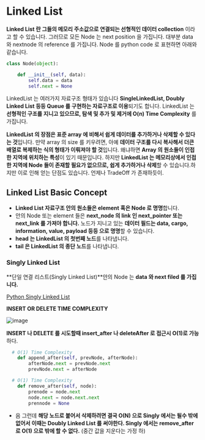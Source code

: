 # Linked List

**Linked List 란 그들의 메모리 주소값으로 연결되는 선형적인 데이터 collection** 이라고 할 수 있습니다.
그러므로 모든 Node 는 next position 을 가집니다.
대부분 data 와 nextnode 의 reference 를 가집니다. Node 를 python code 로 표현하면 아래와 같습니다.

```python
class Node(object):

    def __init__(self, data):
        self.data = data
        self.next = None
```

LinkedList 는 여러가지 자료구조 형태가 있습니다 **SingleLinkedList, Doubly Linked List 등등 Queue 를 구현하는 자료구조로 이용**되기도 합니다.
LinkedList 는 **선형적인 구조를 지니고 있으므로, 탐색 및 추가 및 제거에 O(n) Time Complexity** 를 가집니다.

**LinkedList 의 장점은 표준 array 에 비해서 쉽게 데이터를 추가하거나 삭제할 수 있다는 것**입니다. 만약 array 의 size 를 키우려면, 아예 **데이터 구조를 다시 복사해서 더큰 배열로 복제하는 식의 형태가 이뤄져야 할 것**입니다. 왜냐하면 **Array 의 원소들이 인접한 지역에 위치하는 특성**이 있기 때문입니다. 하지만 **LinkedList 는 메모리상에서 인접한 지역에 Node 들이 존재할 필요가 없으므로, 쉽게 추가하거나 삭제**할 수 있습니다.하지만 이로 인해 얻는 단점도 있습니다. 언제나 TradeOff 가 존재하듯이.

## Linked List Basic Concept

- **Linked List 자료구조 안의 원소들은 element 혹은 Node 로 명명**합니다.
- 안의 Node 또는 element 들은 **next_node 의 link 인 next_pointer 또는 next_link 를 가져야 합니다.** 노드가 지니고 있는 **데이터 필드는 data, cargo, information, value, payload 등등 으로 명명**할 수 있습니다.
- **head 는 LinkedList 의 첫번째 노드**를 나타냅니다.
- **tail 은 LinkedList 의 종단 노드**를 나타냅니다.

### Singly Linked List

**단일 연결 리스트(Singly Linked List)**안의 Node 는 **data 와 next filed 를 가집니다.**

[Python Singly Linked List](https://github.com/tmdgusya/DataStructure/tree/master/LinkedList/Python)

**INSERT OR DELETE TIME COMPLEXITY**

![image](https://user-images.githubusercontent.com/57784077/128628593-80f32b4c-f5c6-48a6-a915-e979625491f4.png)

**INSERT 나 DELETE 를 시도할때 insert_after 나 deleteAfter 로 접근시 O(1)로 가능**하다.

```python
  # O(1) Time Complexity
    def append_after(self, prevNode, afterNode):
        afterNode.next = prevNode.next
        prevNode.next = afterNode

  # O(1) Time Complexity
    def remove_after(self, node):
        prenode = node.next
        node.next = node.next.next
        prennode = None
```

- 음 그런데 **해당 노드로 붙어서 삭제하려면 결국 O(N) 으로 Singly 에서는 될수 밖에 없어서 이때는 Doubly Linked List 를 써야한다. Singly 에서는 remove_after 로 O(1) 으로 밖에 할 수 없다.** (중간 값을 지운다는 가정 하)
